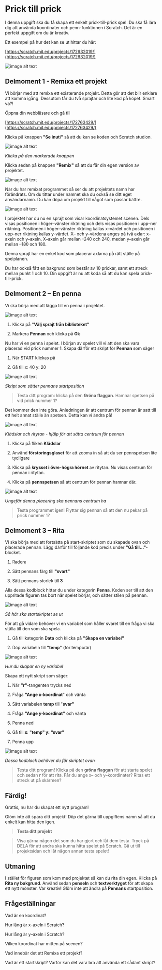 # Prick till prick

I denna uppgift ska du få skapa ett enkelt prick-till-prick spel. Du ska få lära dig att använda koordinater och penn-funktionen i Scratch. Det är en perfekt uppgift om du är kreativ.

Ett exempel på hur det kan se ut hittar du här:

[https://scratch.mit.edu/projects/172632019/](https://scratch.mit.edu/projects/172632019/)

![image alt text](image_0.png)

## Delmoment 1 - Remixa ett projekt

Vi börjar med att remixa ett existerande projekt. Detta gör att det blir enklare att komma igång. Dessutom får du två sprajtar och lite kod på köpet. Smart va?!

Öppna din webbläsare och gå till

[https://scratch.mit.edu/projects/172763429/](https://scratch.mit.edu/projects/172763429/)

Klicka på knappen **"Se inuti"** så att du kan se koden och Scratch studion.

![image alt text](image_1.png)

*Klicka på den markerade knappen*

Klicka sedan på knappen **"Remix"** så att du får din egen version av projektet.

![image alt text](image_2.png)

När du har remixat programmet så ser du att projektets namn har förändrats. Om du tittar under namnet ska du också se ditt eget användarnamn. Du kan döpa om projekt till något som passar bättre.

![image alt text](image_3.png)

I projektet har du nu en sprajt som visar koordinatsystemet scenen. Dels visas positionen i höger–vänster riktning och dels visas positionen i upp–ner riktning. Positionen i höger–vänster riktning kallas x–värdet och positionen i upp–ner riktning kallas y-värdet. X– och y–värdena anges på två axlar: x–axeln och y–axeln. X–axeln går mellan –240 och 240, medan y–axeln går mellan –180 och 180.

Denna sprajt har en enkel kod som placerar axlarna på rätt ställe på spelplanen.

Du har också fått en bakgrund som består av 10 prickar, samt ett streck mellan punkt 1 och 10. Din uppgift är nu att koda så att du kan spela prick-till-prick.

## Delmoment 2 – En penna

Vi ska börja med att lägga till en penna i projektet.

![image alt text](image_4.png)

1. Klicka på **"Välj sprajt från biblioteket"**

2. Markera **Pennan** och klicka på **Ok**

Nu har vi en penna i spelet. I början av spelet vill vi att den ska vara placerad vid prick nummer 1. Skapa därför ett skript för **Pennan** som säger

1. När START klickas på

2. Gå till x: 40 y: 20

![image alt text](image_5.png)

*Skript som sätter pennans startposition*

> Testa ditt program: klicka på den **Gröna flaggan**. Hamnar spetsen på vid prick nummer 1?

Det kommer den inte göra. Anledningen är att centrum för pennan är satt till ett helt annat ställe än spetsen. Detta kan vi ändra på!

![image alt text](image_6.png)

*Klädslar och ritytan - hjälp för att sätta centrum för pennan*

1. Klicka på fliken **Klädslar**

2. Använd **förstoringsglaset** för att zooma in så att du ser pennspetsen lite tydligare

3. Klicka på **krysset i övre-högra hörnet** av ritytan. Nu visas centrum för pennan i ritytan.

4. Klicka på **pennspetsen** så att centrum för pennan hamnar där.   

![image alt text](image_7.png)

*Ungefär denna placering ska pennans centrum ha*

> Testa programmet igen! Flyttar sig pennan så att den nu pekar på prick nummer 1?

## Delmoment 3 – Rita

Vi ska börja med att fortsätta på start-skriptet som du skapade ovan och placerade pennan. Lägg därför till följande kod precis under **"Gå till..."**-blocket.

1. Radera

2. Sätt pennans färg till **"svart"**

3. Sätt pennans storlek till **3**

Alla dessa kodblock hittar du under kategorin **Penna**. Koden ser till att den uppritade figuren tas bort när spelet börjar, och sätter stilen på pennan.

![image alt text](image_8.png)

*Så här ska startskriptet se ut*

För att gå vidare behöver vi en variabel som håller svaret till en fråga vi ska ställa till den som ska spela.

1. Gå till kategorin **Data** och klicka på **"Skapa en variabel"**

2. Döp variabeln till **"temp"** (för temporär)

![image alt text](image_9.png)

*Hur du skapar en ny variabel*

Skapa ett nytt skript som säger:

1. När **"r"**-tangenten trycks ned

2. Fråga **"Ange x-koordinat**" och vänta

3. Sätt variabelen **temp** till "**svar"**

4. Fråga **"Ange y-koordinat"** och vänta

5. Penna ned

6. Gå till **x: "temp" y: “svar”**

7. Penna upp

![image alt text](image_10.png)

*Dessa kodblock behöver du för skriptet ovan*

> Testa ditt program! Klicka på den **gröna flaggan** för att starta spelet och sedan **r** för att rita. Får du ange x– och y–koordinater? Ritas ett streck ut på skärmen?

## Färdig!

Grattis, nu har du skapat ett nytt program!

Glöm inte att spara ditt projekt! Döp det gärna till uppgiftens namn så att du enkelt kan hitta den igen.

> **Testa ditt projekt**

> Visa gärna någon det som du har gjort och låt dem testa. Tryck på DELA för att andra ska kunna hitta spelet på Scratch. Gå ut till projektsidan och låt någon annan testa spelet!

## Utmaning

I stället för figuren som kom med projektet så kan du rita din egen. Klicka på **Rita ny bakgrund**. Använd sedan **penseln** och **textverktyget** för att skapa ett nytt mönster. Var kreativ! Glöm inte att ändra på **Pennans** startposition.

## Frågeställningar

Vad är en koordinat?

Hur lång är x–axeln i Scratch?

Hur lång är y–axeln i Scratch?

Vilken koordinat har mitten på scenen?

Vad innebär det att Remixa ett projekt?

Vad är ett startskript? Varför kan det vara bra att använda ett sådant skript?

